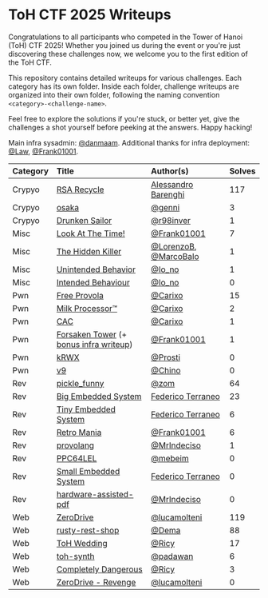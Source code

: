 # ToH CTF 2025 Writeups

Congratulations to all participants who competed in the Tower of Hanoi (ToH) CTF
2025! Whether you joined us during the event or you're just discovering these
challenges now, we welcome you to the first edition of the ToH CTF.

This repository contains detailed writeups for various challenges. Each category
has its own folder. Inside each folder, challenge writeups are organized into
their own folder, following the naming convention `<category>-<challenge-name>`.

Feel free to explore the solutions if you're stuck, or better yet, give the
challenges a shot yourself before peeking at the answers. Happy hacking!

Main infra sysadmin: [@danmaam][who-danmaam]. Additional thanks for infra
deployment: [@Law][who-Law], [@Frank01001][who-Frank01001].

| Category | Title                                                                               | Author(s)                                | Solves |
|:---------|:------------------------------------------------------------------------------------|:-----------------------------------------|:-------|
| Crypyo   | [RSA Recycle](crypto/crypto-rsa-recycle)                                            | [Alessandro Barenghi][who-Barenghi]      | 117    |
| Crypyo   | [osaka](crypto/crypto-osaka)                                                        | [@genni][who-genni]                      | 3      |
| Crypyo   | [Drunken Sailor](crypto/crypto-drunken-sailor)                                      | [@r98inver][who-r98inver]                | 1      |
| Misc     | [Look At The Time!](misc/misc-look-at-the-time)                                     | [@Frank01001][who-Frank01001]            | 7      |
| Misc     | [The Hidden Killer](misc/misc-the-silent-killer)                                    | [@LorenzoB][who-LorenzoB], [@MarcoBalo][who-MarcoBalo]   | 1      |
| Misc     | [Unintended Behavior](misc/misc-unintended_behaviour)                               | [@Io_no][who-Io_no]                      | 1      |
| Misc     | [Intended Behaviour](misc/misc-intended-behaviour)                                  | [@Io_no][who-Io_no]                      | 0      |
| Pwn      | [Free Provola](pwn/pwn-free-provola)                                                | [@Carixo][who-Carixo]                    | 15     |
| Pwn      | [Milk Processor&trade;](pwn/pwn-milk-processor)                                     | [@Carixo][who-Carixo]                    | 2      |
| Pwn      | [CAC](pwn/pwn-cac)                                                                  | [@Carixo][who-Carixo]                    | 1      |
| Pwn      | [Forsaken Tower](pwn/pwn-forsaken-tower) (+ [bonus infra writeup](infra/README.md)) | [@Frank01001][who-Frank01001]            | 1      |
| Pwn      | [kRWX](pwn/pwn-krwx)                                                                | [@Prosti][who-Prosti]                    | 0      |
| Pwn      | [v9](pwn/pwn-v9)                                                                    | [@Chino][who-Chino]                      | 0      |
| Rev      | [pickle_funny](rev/rev-pickle-funny)                                                | [@zom][who-zom]                          | 64     |
| Rev      | [Big Embedded System](rev/rev-big-embedded-system)                                  | [Federico Terraneo][who-Terraneo]        | 23     |
| Rev      | [Tiny Embedded System](rev/rev-tiny-embedded-system)                                | [Federico Terraneo][who-Terraneo]        | 6      |
| Rev      | [Retro Mania](rev/rev-retro-mania)                                                  | [@Frank01001][who-Frank01001]            | 6      |
| Rev      | [provolang](rev/rev-provolang)                                                      | [@MrIndeciso][who-MrIndeciso]            | 1      |
| Rev      | [PPC64LEL](rev/rev-ppc64lel)                                                        | [@mebeim][who-mebeim]                    | 0      |
| Rev      | [Small Embedded System](rev/rev-small-embedded-system)                              | [Federico Terraneo][who-Terraneo]        | 0      |
| Rev      | [hardware-assisted-pdf](rev/rev-hardware-assisted-pdf)                              | [@MrIndeciso][who-MrIndeciso]            | 0      |
| Web      | [ZeroDrive](web/web-zerodrive)                                                      | [@lucamolteni][who-lucamolteni]          | 119    |
| Web      | [rusty-rest-shop](web/web-rusty-rest-shop)                                          | [@Dema][who-Dema]                        | 88     |
| Web      | [ToH Wedding](web/web-tohwedding)                                                   | [@Ricy][who-Ricy]                        | 17     |
| Web      | [toh-synth](web/web-tohsynth)                                                       | [@padawan][who-padawan]                  | 6      |
| Web      | [Completely Dangerous](web/web-completely-dangerous)                                | [@Ricy][who-Ricy]                        | 3      |
| Web      | [ZeroDrive - Revenge](web/web-zerodrive-revenge)                                    | [@lucamolteni][who-lucamolteni]          | 0      |


[who-Barenghi]:    https://barenghi.faculty.polimi.it/
[who-Carixo]:      https://github.com/CarixoHD/CarixoHD
[who-Chino]:       https://github.com/MarcoMeinardi
[who-danmaam]:     https://github.com/danmaam
[who-Dema]:        https://github.com/imDema
[who-Frank01001]:  https://github.com/Frank01001
[who-genni]:       https://github.com/Genni21
[who-Io_no]:       https://github.com/io-no
[who-Law]:         https://github.com/LorenzoBinosi
[who-LorenzoB]:    https://github.com/LorenzoBossi
[who-lucamolteni]: https://github.com/molteniluca
[who-MarcoBalo]:   https://github.com/MarcoBalossini
[who-mebeim]:      https://github.com/mebeim
[who-MrIndeciso]:  https://github.com/MrIndeciso
[who-padawan]:     https://github.com/lucapada
[who-Prosti]:      https://github.com/MarcoBalossini
[who-r98inver]:    https://r98inver.github.io/
[who-Ricy]:        https://github.com/riccardosarro
[who-Terraneo]:    https://terraneo.faculty.polimi.it/
[who-zom]:         https://github.com/zommiommy
